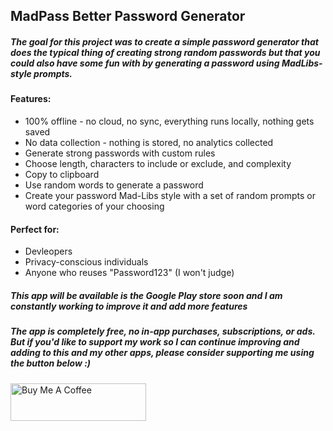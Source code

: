 ## MadPass Better Password Generator

##### The goal for this project was to create a simple password generator that does the typical thing of creating strong random passwords but that you could also have some fun with by generating a password using MadLibs-style prompts. 

#### Features:
* 100% offline - no cloud, no sync, everything runs locally, nothing gets saved
* No data collection - nothing is stored, no analytics collected
* Generate strong passwords with custom rules
* Choose length, characters to include or exclude, and complexity
* Copy to clipboard
* Use random words to generate a password
* Create your password Mad-Libs style with a set of random prompts or word categories of your choosing
  
#### Perfect for:
*  Devleopers
*  Privacy-conscious individuals
*  Anyone who reuses "Password123" (I won't judge)


##### This app will be available is the Google Play store soon and I am constantly working to improve it and add more features

##### The app is completely free, no in-app purchases, subscriptions, or ads. But if you'd like to support my work so I can continue improving and adding to this and my other apps, please consider supporting me using the button below :)

<a href="https://www.buymeacoffee.com/eloliver04x" target="_blank"><img src="https://cdn.buymeacoffee.com/buttons/v2/default-green.png" alt="Buy Me A Coffee" style="height: 60px !important;width: 217px !important;" ></a>
